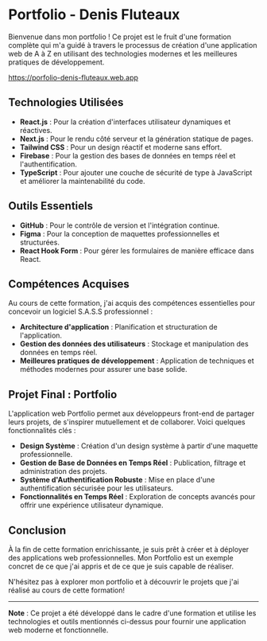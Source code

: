 # Portfolio - Denis Fluteaux

Bienvenue dans mon portfolio ! Ce projet est le fruit d'une formation complète qui m'a guidé à travers le processus de création d'une application web de A à Z en utilisant des technologies modernes et les meilleures pratiques de développement.

https://porfolio-denis-fluteaux.web.app

## Technologies Utilisées

- **React.js** : Pour la création d'interfaces utilisateur dynamiques et réactives.
- **Next.js** : Pour le rendu côté serveur et la génération statique de pages.
- **Tailwind CSS** : Pour un design réactif et moderne sans effort.
- **Firebase** : Pour la gestion des bases de données en temps réel et l'authentification.
- **TypeScript** : Pour ajouter une couche de sécurité de type à JavaScript et améliorer la maintenabilité du code.

## Outils Essentiels

- **GitHub** : Pour le contrôle de version et l'intégration continue.
- **Figma** : Pour la conception de maquettes professionnelles et structurées.
- **React Hook Form** : Pour gérer les formulaires de manière efficace dans React.

## Compétences Acquises

Au cours de cette formation, j'ai acquis des compétences essentielles pour concevoir un logiciel S.A.S.S professionnel :

- **Architecture d'application** : Planification et structuration de l'application.
- **Gestion des données des utilisateurs** : Stockage et manipulation des données en temps réel.
- **Meilleures pratiques de développement** : Application de techniques et méthodes modernes pour assurer une base solide.

## Projet Final : Portfolio

L'application web Portfolio permet aux développeurs front-end de partager leurs projets, de s'inspirer mutuellement et de collaborer. Voici quelques fonctionnalités clés :

- **Design Système** : Création d'un design système à partir d'une maquette professionnelle.
- **Gestion de Base de Données en Temps Réel** : Publication, filtrage et administration des projets.
- **Système d'Authentification Robuste** : Mise en place d'une authentification sécurisée pour les utilisateurs.
- **Fonctionnalités en Temps Réel** : Exploration de concepts avancés pour offrir une expérience utilisateur dynamique.

## Conclusion

À la fin de cette formation enrichissante, je suis prêt à créer et à déployer des applications web professionnelles. Mon Portfolio est un exemple concret de ce que j'ai appris et de ce que je suis capable de réaliser.

N'hésitez pas à explorer mon portfolio et à découvrir le projets que j'ai réalisé au cours de cette formation!


---

**Note** : Ce projet a été développé dans le cadre d'une formation et utilise les technologies et outils mentionnés ci-dessus pour fournir une application web moderne et fonctionnelle.
